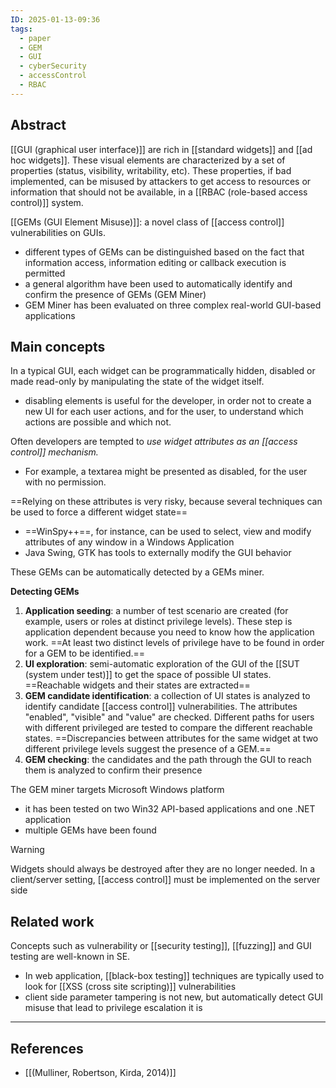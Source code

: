 ```yaml
---
ID: 2025-01-13-09:36
tags:
  - paper
  - GEM
  - GUI
  - cyberSecurity
  - accessControl
  - RBAC
---
```

## Abstract

[[GUI (graphical user interface)]] are rich in [[standard widgets]] and [[ad hoc widgets]].
These visual elements are characterized by a set of properties (status, visibility, writability, etc).
These properties, if bad implemented, can be misused by attackers to get access to resources or information that should not be available, in a [[RBAC (role-based access control)]] system.

[[GEMs (GUI Element Misuse)]]: a novel class of [[access control]] vulnerabilities on GUIs.
- different types of GEMs can be distinguished based on the fact that information access, information editing or callback execution is permitted
- a general algorithm have been used to automatically identify and confirm the presence of GEMs (GEM Miner)
- GEM Miner has been evaluated on three complex real-world GUI-based applications

## Main concepts

In a typical GUI, each widget can be programmatically hidden, disabled or made read-only by manipulating the state of the widget itself.
- disabling elements is useful for the developer, in order not to create a new UI for each user actions, and for the user, to understand which actions are possible and which not.

Often developers are tempted to *use widget attributes as an [[access control]] mechanism.* 
- For example, a textarea might be presented as disabled, for the user with no permission.

==Relying on these attributes is very risky, because several techniques can be used to force a different widget state==
- ==WinSpy++==, for instance, can be used to select, view and modify attributes of any window in a Windows Application
- Java Swing, GTK has tools to externally modify the GUI behavior

These GEMs can be automatically detected by a GEMs miner.

**Detecting GEMs**
1. **Application seeding**: a number of test scenario are created (for example, users or roles at distinct privilege levels). These step is application dependent because you need to know how the application work. ==At least two distinct levels of privilege have to be found in order for a GEM to be identified.==
 2. **UI exploration**: semi-automatic exploration of the GUI of the [[SUT (system under test)]] to get the space of possible UI states. ==Reachable widgets and their states are extracted==
3. **GEM candidate identification**: a collection of UI states is analyzed to identify candidate [[access control]] vulnerabilities. The attributes "enabled", "visible" and "value" are checked. Different paths for users with different privileged are tested to compare the different reachable states. ==Discrepancies between attributes for the same widget at two different privilege levels suggest the presence of a GEM.==
4. **GEM checking**: the candidates and the path through the GUI to reach them is analyzed to confirm their presence

The GEM miner targets Microsoft Windows platform
- it has been tested on two Win32 API-based applications and one .NET application
- multiple GEMs have been found

> [!WARNING]
Widgets should always be destroyed after they are no longer needed. In a client/server setting, [[access control]] must be implemented on the server side

## Related work

Concepts such as vulnerability or [[security testing]], [[fuzzing]] and GUI testing are well-known in SE.
- In web application, [[black-box testing]] techniques are typically used to look for [[XSS (cross site scripting)]] vulnerabilities
- client side parameter tampering is not new, but automatically detect GUI misuse that lead to privilege escalation it is

---
## References
- [[(Mulliner, Robertson, Kirda, 2014)]]